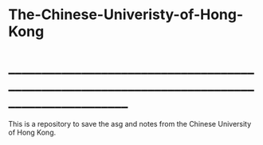 # The-Chinese-Univeristy-of-Hong-Kong
# ____________________________________________________________________________________________

This is a repository to save the asg and notes from the Chinese University of Hong Kong.
